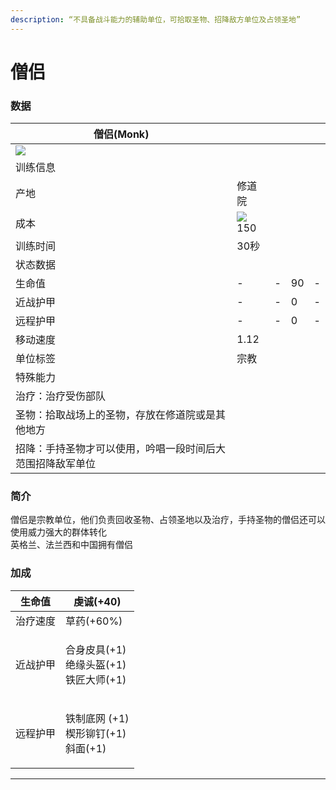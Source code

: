 ```yaml
---
description: “不具备战斗能力的辅助单位，可拾取圣物、招降敌方单位及占领圣地”
---
```


# 僧侣

### 数据

| 僧侣(Monk)                                                                                                 |                                                                                                    |   |    |   |
| -------------------------------------------------------------------------------------------------------- | -------------------------------------------------------------------------------------------------- | - | -- | - |
| ![](https://seicing-1257171891.cos.ap-nanjing.myqcloud.com/3fatcatpool/aoe4/tech/%E5%83%A7%E4%BE%A3.png) |                                                                                                    |   |    |   |
| 训练信息                                                                                                     |                                                                                                    |   |    |   |
| 产地                                                                                                       | 修道院                                                                                                |   |    |   |
| 成本                                                                                                       | ![](https://seicing-1257171891.cos.ap-nanjing.myqcloud.com/3fatcatpool/aoe4/tech/%E9%87%91.png)150 |   |    |   |
| 训练时间                                                                                                     | 30秒                                                                                                |   |    |   |
| 状态数据                                                                                                     |                                                                                                    |   |    |   |
| 生命值                                                                                                      | -                                                                                                  | - | 90 | - |
| 近战护甲                                                                                                     | -                                                                                                  | - | 0  | - |
| 远程护甲                                                                                                     | -                                                                                                  | - | 0  | - |
| 移动速度                                                                                                     | 1.12                                                                                               |   |    |   |
| 单位标签                                                                                                     | 宗教                                                                                                 |   |    |   |
| 特殊能力                                                                                                     |                                                                                                    |   |    |   |
| 治疗：治疗受伤部队                                                                                                |                                                                                                    |   |    |   |
| 圣物：拾取战场上的圣物，存放在修道院或是其他地方                                                                                 |                                                                                                    |   |    |   |
| 招降：手持圣物才可以使用，吟唱一段时间后大范围招降敌军单位                                                                            |                                                                                                    |   |    |   |

### 简介 <a href="#jia" id="jia"></a>

僧侣是宗教单位，他们负责回收圣物、占领圣地以及治疗，手持圣物的僧侣还可以使用威力强大的群体转化\
英格兰、法兰西和中国拥有僧侣

### 加成 <a href="#sp" id="sp"></a>

| 生命值  | <img src="https://seicing-1257171891.cos.ap-nanjing.myqcloud.com/3fatcatpool/aoe4/tech/%E8%99%94%E8%AF%9A.png" alt="" data-size="line">虔诚(+40)                                                                                                                                                                                                                                                                                                                                                                     |
| ---- | ------------------------------------------------------------------------------------------------------------------------------------------------------------------------------------------------------------------------------------------------------------------------------------------------------------------------------------------------------------------------------------------------------------------------------------------------------------------------------------------------------------------ |
| 治疗速度 | <img src="https://seicing-1257171891.cos.ap-nanjing.myqcloud.com/3fatcatpool/aoe4/tech/%E8%8D%89%E8%8D%AF.png" alt="" data-size="line">草药(+60%)                                                                                                                                                                                                                                                                                                                                                                    |
| 近战护甲 | <p><img src="https://seicing-1257171891.cos.ap-nanjing.myqcloud.com/3fatcatpool/aoe4/tech/%E5%90%88%E8%BA%AB%E7%9A%AE%E5%85%B7.png" alt="" data-size="line">合身皮具(+1)<br><img src="https://seicing-1257171891.cos.ap-nanjing.myqcloud.com/3fatcatpool/aoe4/tech/%E7%BB%9D%E7%BC%98%E5%A4%B4%E7%9B%94.png" alt="" data-size="line">绝缘头盔(+1)<br><img src="https://seicing-1257171891.cos.ap-nanjing.myqcloud.com/3fatcatpool/aoe4/tech/%E9%93%81%E5%8C%A0%E5%A4%A7%E5%B8%88.png" alt="" data-size="line">铁匠大师(+1)</p> |
| 远程护甲 | <p><img src="https://seicing-1257171891.cos.ap-nanjing.myqcloud.com/3fatcatpool/aoe4/tech/%E9%93%81%E5%88%B6%E5%BA%95%E7%BD%91.png" alt="" data-size="line">铁制底网 (+1)<br><img src="https://seicing-1257171891.cos.ap-nanjing.myqcloud.com/3fatcatpool/aoe4/tech/%E6%A5%94%E5%BD%A2%E9%93%86%E9%92%89.png" alt="" data-size="line">楔形铆钉(+1)<br><img src="https://seicing-1257171891.cos.ap-nanjing.myqcloud.com/3fatcatpool/aoe4/tech/%E6%96%9C%E9%9D%A2.png" alt="" data-size="line">斜面(+1)</p>                    |



***
